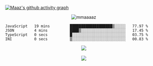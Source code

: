 [![Maaz's github activity graph](https://activity-graph.herokuapp.com/graph?username=mmaaaaz&bg_color=000000&color=ffffff&line=0000ff&point=00cece&area=true&hide_border=true)](https://github.com/ashutosh00710/github-readme-activity-graph)

<p align="center"> <img src="https://komarev.com/ghpvc/?username=mmaaaaz&label=PROFILE+VIEWS&color=22223b&style=for-the-badge" alt="mmaaaaz" /> </p>


<!--START_SECTION:waka-->

```text
JavaScript   19 mins         ███████████████████▒░░░░░   77.97 %
JSON         4 mins          ████▒░░░░░░░░░░░░░░░░░░░░   17.45 %
TypeScript   0 secs          █░░░░░░░░░░░░░░░░░░░░░░░░   03.75 %
INI          0 secs          ▒░░░░░░░░░░░░░░░░░░░░░░░░   00.83 %
```

<!--END_SECTION:waka-->


<div align="center">
  <img src="https://github-readme-stats.vercel.app/api/top-langs/?username=mmaaaaz&show_icons=true&theme=github_dark&layout=compact&hide=css">
</div>

<br>

<div align="center">
  <img src="https://github-readme-stats.vercel.app/api?username=mmaaaaz&show_icons=true&theme=github_dark">
</div>

<br>

